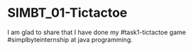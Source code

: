 # SIMBT_01-Tictactoe
I am glad to share that I have done  my #task1-tictactoe game  #simplbyteinternship at java programming.
